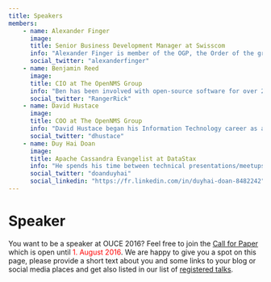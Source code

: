 ```yaml
---
title: Speakers
members:
    - name: Alexander Finger
      image:
      title: Senior Business Development Manager at Swisscom
      info: "Alexander Finger is member of the OGP, the Order of the green Polo, IT professional and PMI certified project management professional. He is responsible for much of the design and testing of many of the carrier grade features of OpenNMS. Last but not least Alexander Finger worked with Ronny Trommer and Klaus Thielking-Riechert on the German-language book OpenNMS: Netzwerkmanagement mit freier Software."
      social_twitter: "alexanderfinger"
    - name: Benjamin Reed
      image:
      title: CIO at The OpenNMS Group
      info: "Ben has been involved with open-source software for over 20 years, and has had his hands in the OpenNMS codebase nearly since its inception. He is currently CIO of The OpenNMS Group but wears many hats, spending the majority of his time in software engineering."
      social_twitter: "RangerRick"
    - name: David Hustace
      image:
      title: COO at The OpenNMS Group
      info: "David Hustace began his Information Technology career as a US Army Officer during a transition phase from manually computed Artillery gunnery to a hardened computer system.  Following a formal IT education, he transitioned from the Field Artillery to the Army Signal Corps and began writing software, building networks, and managing secure communication and data processing centers.  He was awarded a Meritorious Service Metal for the development of an application that integrated mainframe computer data with secure telecommunication systems thereby saving the Army millions of dollars in the operational and maintenance costs associated with expensive and antiquated hardware solutions.  In the private sector, David began network management consulting for enterprises and service providers using commercial software solutions such as OpenView and NetCool until co-founding The OpenNMS Group, Inc. in 2004; where he continues to serve as its COO responsible for sales and product management.  He has subsequently retired as Captain, US Army Reserve, and continues to enjoy defining new markets and creating new business opportunities for OpenNMS as well as developing software, playing golf, running marathons, and participating in the ever growing open source software world that is OpenNMS."
      social_twitter: "dhustace"
    - name: Duy Hai Doan
      image:
      title: Apache Cassandra Evangelist at DataStax
      info: "He spends his time between technical presentations/meetups on Cassandra, coding on open source projects like Achilles or Apache Zeppelin to support the community and helping all companies using Cassandra to make their project successful. Previously he was working as a freelance Java/Cassandra consultant."
      social_twitter: "doanduyhai"
      social_linkedin: "https://fr.linkedin.com/in/duyhai-doan-8482242"
---
```


# Speaker

You want to be a speaker at OUCE 2016? Feel free to join the [Call for Paper](http://cfp.opennms.eu/en/ouce2016/cfp/session/new) which is open until <font color="red">1. August 2016</font>. We are happy to give you a spot on this page, please provide a short text about you and some links to your blog or social media places and get also listed in our list of [registered talks](http://cfp.opennms.eu/en/ouce2016/public/events).
